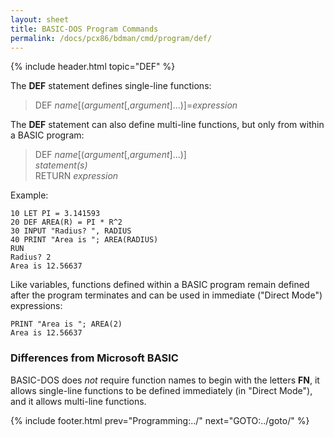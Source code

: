 ```yaml
---
layout: sheet
title: BASIC-DOS Program Commands
permalink: /docs/pcx86/bdman/cmd/program/def/
---
```


{% include header.html topic="DEF" %}

The **DEF** statement defines single-line functions:

> DEF *name*[(*argument*[,*argument*]...)]=*expression*

The **DEF** statement can also define multi-line functions, but only from
within a BASIC program:

> DEF *name*[(*argument*[,*argument*]...)]  
> *statement(s)*  
> RETURN *expression*

Example:

	10 LET PI = 3.141593  
	20 DEF AREA(R) = PI * R^2  
	30 INPUT "Radius? ", RADIUS  
	40 PRINT "Area is "; AREA(RADIUS)  
	RUN  
	Radius? 2  
	Area is 12.56637  

Like variables, functions defined within a BASIC program remain defined after
the program terminates and can be used in immediate ("Direct Mode") expressions:

	PRINT "Area is "; AREA(2)  
	Area is 12.56637  

### Differences from Microsoft BASIC

BASIC-DOS does *not* require function names to begin with the letters **FN**,
it allows single-line functions to be defined immediately (in "Direct Mode"),
and it allows multi-line functions.

{% include footer.html prev="Programming:../" next="GOTO:../goto/" %}
